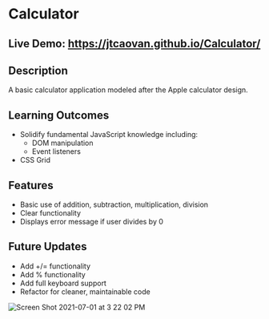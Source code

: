 # Calculator

## Live Demo: https://jtcaovan.github.io/Calculator/

## Description 

A basic calculator application modeled after the Apple calculator design. 

## Learning Outcomes
* Solidify fundamental JavaScript knowledge including:
    * DOM manipulation
    * Event listeners
* CSS Grid

## Features
* Basic use of addition, subtraction, multiplication, division
* Clear functionality 
* Displays error message if user divides by 0

## Future Updates
* Add +/= functionality
* Add % functionality
* Add full keyboard support
* Refactor for cleaner, maintainable code

![Screen Shot 2021-07-01 at 3 22 02 PM](https://user-images.githubusercontent.com/61437879/124195875-1a7cfd00-da80-11eb-8136-aba781b6eb92.png)
